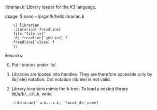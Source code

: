 librarian.k: Library loader for the K3 language.

Usage:
	$ nano ~/prgm/k/hellolibrarian.k

        \l librarian
        .librarian[`freadline]
        file:"file.txt"
        `0: freadline[`getLine] f
        freadline[`close] f
        \\

Remarks:

0. Put libraries under lib/.
1. Libraries are loaded into handles. They are therefore accesible only by lib[`ele] notation. Dot notation (lib.ele) is not valid.
2. Library locations mimic the k-tree. To load a nested library lib/a/b/...c/L.k, write
 
	`.librarian[``a.b...c.L,``local_dir_name]`
